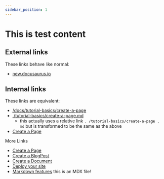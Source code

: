 ```yaml
---
sidebar_position: 1
---
```


# This is test content

## External links

These links behave like normal:

- [new.docusaurus.io](https://new.docusaurus.io)

## Internal links

These links are equivalent:

- [/docs/tutorial-basics/create-a-page](/docs/tutorial-basics/create-a-page)
- [./tutorial-basics/create-a-page.md](./tutorial-basics/create-a-page.md)
  - this actually uses a relative link `. /tutorial-basics/create-a-page . md` but is transformed to be the same as the above
- [Create a Page](/tutorial-basics/create-a-page)

More Links

- [Create a Page](/docs/tutorial-basics/create-a-page)
- [Create a BlogPost](/docs/tutorial-basics/create-a-blog-post)
- [Create a Document](/docs/tutorial-basics/create-a-document)
- [Deploy your site](/docs/tutorial-basics/deploy-your-site)
- [Markdown features](/docs/tutorial-basics/markdown-features) this is an MDX file!
